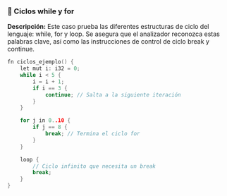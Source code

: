 ### 📌 Ciclos while y for
**Descripción:** Este caso prueba las diferentes estructuras de 
ciclo del lenguaje: while, for y loop. Se asegura que el analizador
reconozca estas palabras clave, así como las instrucciones de 
control de ciclo break y continue. 
```c++
fn ciclos_ejemplo() {
    let mut i: i32 = 0;
    while i < 5 {
        i = i + 1;
        if i == 3 {
            continue; // Salta a la siguiente iteración
        }
    }

    for j in 0..10 {
        if j == 8 {
            break; // Termina el ciclo for
        }
    }

    loop {
        // Ciclo infinito que necesita un break
        break;
    }
}

```